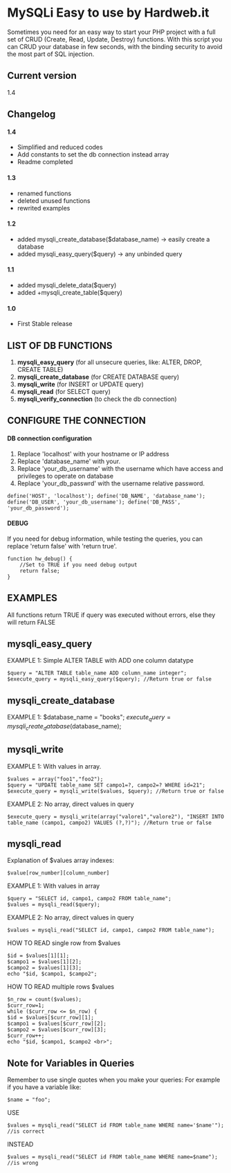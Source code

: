 # MySQLi Easy to use by Hardweb.it
Sometimes you need for an easy way to start your PHP project with a full set of CRUD (Create, Read, Update, Destroy) functions.
With this script you can CRUD your database in few seconds, with the binding security to avoid the most part of SQL injection.

## Current version
1.4

## Changelog
#### 1.4
+ Simplified and reduced codes
+ Add constants to set the db connection instead array
+ Readme completed
#### 1.3
+ renamed functions
+ deleted unused functions
+ rewrited examples
#### 1.2
+ added mysqli_create_database($database_name) -> easily create a database
+ added mysqli_easy_query($query) -> any unbinded query
#### 1.1
+ added mysqli_delete_data($query)
+ added +mysqli_create_table($query)
#### 1.0
+ First Stable release


## LIST OF DB FUNCTIONS

1. **mysqli_easy_query** (for all unsecure queries, like: ALTER, DROP, CREATE TABLE)
2. **mysqli_create_database** (for CREATE DATABASE query)
3. **mysqli_write** (for INSERT or UPDATE query)
4. **mysqli_read** (for SELECT query)
5. **mysqli_verify_connection** (to check the db connection)

## CONFIGURE THE CONNECTION

#### DB connection configuration
1. Replace 'localhost' with your hostname or IP address
2. Replace 'database_name' with your.
3. Replace 'your_db_username' with the username which have access and privileges to operate on database
4. Replace 'your_db_passwrd' with the username relative password.

`
	define('HOST', 'localhost');
	define('DB_NAME', 'database_name');
	define('DB_USER', 'your_db_username');
	define('DB_PASS', 'your_db_password');
`

#### DEBUG
If you need for debug information, while testing the queries, you can replace 'return false' with 'return true'.

	function hw_debug() {
		//Set to TRUE if you need debug output
		return false;
	}

## EXAMPLES
All functions return TRUE if query was executed without errors, else they will return FALSE

## mysqli_easy_query

EXAMPLE 1: Simple ALTER TABLE with ADD one column datatype
  
	$query = "ALTER TABLE table_name ADD column_name integer";
	$execute_query = mysqli_easy_query($query); //Return true or false

## mysqli_create_database

EXAMPLE 1:
	$database_name = "books";
	$execute_query = mysqli_create_database($database_name);

## mysqli_write

EXAMPLE 1: With values in array.
  
	$values = array("foo1","foo2"); 
	$query = "UPDATE table_name SET campo1=?, campo2=? WHERE id=21"; 
	$execute_query = mysqli_write($values, $query); //Return true or false
    
EXAMPLE 2: No array, direct values in query
	
	$execute_query = mysqli_write(array("valore1","valore2"), "INSERT INTO table_name (campo1, campo2) VALUES (?,?)"); //Return true or false

## mysqli_read
Explanation of $values array indexes:

	$value[row_number][column_number]

EXAMPLE 1: With values in array
	
	$query = "SELECT id, campo1, campo2 FROM table_name";
	$values = mysqli_read($query);
    
EXAMPLE 2: No array, direct values in query
	
	$values = mysqli_read("SELECT id, campo1, campo2 FROM table_name");
		
 HOW TO READ single row from $values
 
	$id = $values[1][1];
	$campo1 = $values[1][2];
	$campo2 = $values[1][3];
	echo "$id, $campo1, $campo2";
			
HOW TO READ multiple rows $values

	$n_row = count($values);
	$curr_row=1;
	while ($curr_row <= $n_row) {
	$id = $values[$curr_row][1];
	$campo1 = $values[$curr_row][2];
	$campo2 = $values[$curr_row][3];
	$curr_row++;
	echo "$id, $campo1, $campo2 <br>";
			
      

			
			
## Note for Variables in Queries
Remember to use single quotes when you make your queries:
For example if you have a variable like:
	
	$name = "foo";
USE

	$values = mysqli_read("SELECT id FROM table_name WHERE name='$name'"); //is correct

INSTEAD

	$values = mysqli_read("SELECT id FROM table_name WHERE name=$name"); //is wrong
